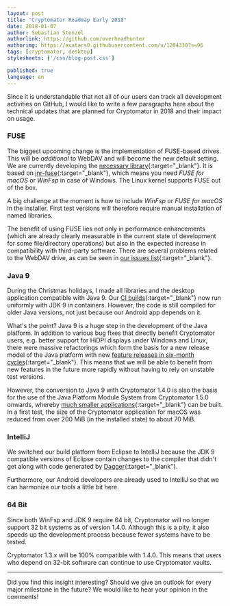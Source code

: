 ```yaml
---
layout: post
title: "Cryptomator Roadmap Early 2018"
date: 2018-01-07
author: Sebastian Stenzel
authorlink: https://github.com/overheadhunter
authorimg: https://avatars0.githubusercontent.com/u/1204330?s=96
tags: [cryptomator, desktop]
stylesheets: ['/css/blog-post.css']

published: true
language: en
---
```

Since it is understandable that not all of our users can track all development activities on GitHub, I would like to write a few paragraphs here about the technical updates that are planned for Cryptomator in 2018 and their impact on usage.

### FUSE
The biggest upcoming change is the implementation of FUSE-based drives. This will be _additional_ to WebDAV and will become the new default setting. We are currently developing the [necessary library](https://github.com/cryptomator/fuse-nio-adapter){:target="_blank"}. It is based on [jnr-fuse](https://github.com/SerCeMan/jnr-fuse){:target="_blank"}, which means you need _FUSE for macOS_ or _WinFsp_ in case of Windows. The Linux kernel supports FUSE out of the box.

A big challenge at the moment is how to include _WinFsp_ or _FUSE for macOS_ in the installer. First test versions will therefore require manual installation of named libraries.

The benefit of using FUSE lies not only in performance enhancements (which are already clearly measurable in the current state of development for some file/directory operations) but also in the expected increase in compatibility with third-party software. There are several problems related to the WebDAV drive, as can be seen in [our issues list](https://github.com/cryptomator/cryptomator/issues?q=is%3Aopen+is%3Aissue+label%3Amisc%3Awebdav){:target="_blank"}.

### Java 9
During the Christmas holidays, I made all libraries and the desktop application compatible with Java 9. Our [CI builds](https://travis-ci.org/cryptomator/){:target="_blank"} now run uniformly with JDK 9 in containers. However, the code is still compiled for older Java versions, not just because our Android app depends on it.

What's the point? Java 9 is a huge step in the development of the Java platform. In addition to various bug fixes that directly benefit Cryptomator users, e.g. better support for HiDPI displays under Windows and Linux, there were massive refactorings which form the basis for a new release model of the Java platform with new [feature releases in six-month cycles](https://blogs.oracle.com/java-platform-group/faster-and-easier-use-and-redistribution-of-java-se){:target="_blank"}. This means that we will be able to benefit from new features in the future more rapidly without having to rely on unstable test versions.

However, the conversion to Java 9 with Cryptomator 1.4.0 is also the basis for the use of the Java Platform Module System from Cryptomator 1.5.0 onwards, whereby [much smaller applications](http://openjdk.java.net/jeps/275){:target="_blank"} can be built. In a first test, the size of the Cryptomator application for macOS was reduced from over 200 MiB (in the installed state) to about 70 MiB.

### IntelliJ
We switched our build platform from Eclipse to IntelliJ because the JDK 9 compatible versions of Eclipse contain changes to the compiler that didn't get along with code generated by [Dagger](https://github.com/google/dagger/issues/949){:target="_blank"}.

Furthermore, our Android developers are already used to IntelliJ so that we can harmonize our tools a little bit here.

### 64 Bit
Since both WinFsp and JDK 9 require 64 bit, Cryptomator will no longer support 32 bit systems as of version 1.4.0. Although this is a pity, it also speeds up the development process because fewer systems have to be tested.

Cryptomator 1.3.x will be 100% compatible with 1.4.0. This means that users who depend on 32-bit software can continue to use Cryptomator vaults.

---

Did you find this insight interesting? Should we give an outlook for every major milestone in the future? We would like to hear your opinion in the comments!
